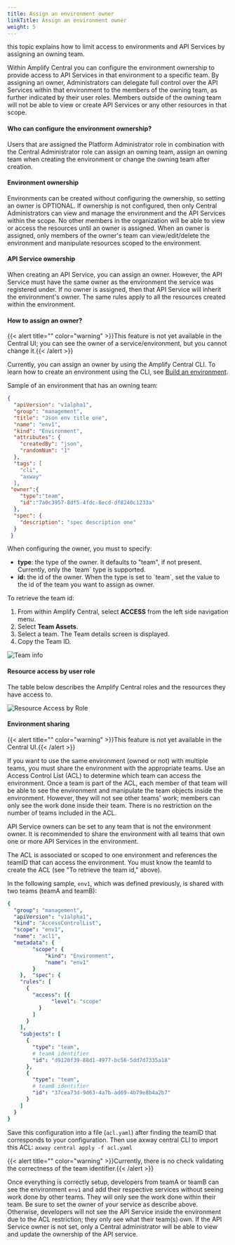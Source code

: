 ```yaml
---
title: Assign an environment owner
linkTitle: Assign an environment owner
weight: 5
---
```

this topic explains how to limit access to environments and API Services by assigning an owning team.

Within Amplify Central you can configure the environment ownership to provide access to API Services in that environment to a specific team. By assigning an owner, Administrators can delegate full control over the API Services within that environment to the members of the owning team, as further indicated by their user roles. Members outside of the owning team will not be able to view or create API Services or any other resources in that scope.

#### Who can configure the environment ownership?

Users that are assigned the Platform Administrator role in combination with the Central Administrator role can assign an owning team, assign an owning team when creating the environment or change the owning team after creation.

#### Environment ownership

Environments can be created without configuring the ownership, so setting an owner is OPTIONAL. If ownership is not configured, then only Central Administrators can view and manage the environment and the API Services within the scope. No other members in the organization will be able to view or access the resources until an owner is assigned. When an owner is assigned, only members of the owner's team can view/edit/delete the environment and manipulate resources scoped to the environment.

#### API Service ownership

When creating an API Service, you can assign an owner. However, the API Service must have the same owner as the environment the service was registered under. If no owner is assigned, then that API Service will inherit the environment's owner. The same rules apply to all the resources created within the environment.

#### How to assign an owner?

{{< alert title="" color="warning" >}}This feature is not yet available in the Central UI; you can see the owner of a service/environment, but you cannot change it.{{< /alert >}}

Currently, you can assign an owner by using the Amplify Central CLI. To learn how to create an environment using the CLI, see [Build an environment](/docs/integrate_with_central/cli_central/cli_environments/).

Sample of an environment that has an owning team:

```json
{
  "apiVersion": "v1alpha1",
  "group": "management",
  "title": "Json env title one",
  "name": "env1",
  "kind": "Environment",
  "attributes": {
    "createdBy": "json",
    "randomNum": "1"
  },
  "tags": [
    "cli",
    "axway"
  ],
 "owner":{
    "type":"team",
    "id":"7a0c3957-8df5-4fdc-8ecd-df8240c1233a"
  },
  "spec": {
    "description": "spec description one"
  }
 }
```

When configuring the owner, you must to specify:

* **type**: the type of the owner. It defaults to "team", if not present. Currently, only the \`team\` type is supported.
* **id:** the id of the owner. When the type is set to \`team\`, set the value to the id of the team you want to assign as owner.

To retrieve the team id:

1. From within Amplify Central, select **ACCESS** from the left side navigation menu.
2. Select **Team Assets**.
3. Select a team. The Team details screen is displayed.
4. Copy the Team ID.

![Team info](/Images/central/central_teams.png)

#### Resource access by user role

The table below describes the Amplify Central roles and the resources they have access to.

![Resource Access by Role](/Images/central/env_gw_mgmt/resourcepermissionsbyrole.png)

#### Environment sharing

{{< alert title="" color="warning" >}}This feature is not yet available in the Central UI.{{< /alert >}}

If you want to use the same environment (owned or not) with multiple teams, you must share the environment with the appropriate teams. Use an Access Control List (ACL) to determine which team can access the environment. Once a team is part of the ACL, each member of that team will be able to see the environment and manipulate the team objects inside the environment. However, they will not see other teams' work; members can only see the work done inside their team. There is no restriction on the number of teams included in the ACL.

API Service owners can be set to any team that is not the environment owner. It is recommended to share the environment with all teams that own one or more API Services in the environment.

The ACL is associated or scoped to one environment and references the teamID that can access the environment. You must know the teamId to create the ACL (see "To retrieve the team id," above).

In the following sample, `env1`, which was defined previously, is shared with two teams (teamA and teamB):

```yml
{
  "group": "management",
  "apiVersion": "v1alpha1",
  "kind": "AccessControlList",
  "scope": "env1",
  "name": "acl1",
  "metadata": {
        "scope": {
            "kind": "Environment",
            "name": "env1"
        }
    },  "spec": {
    "rules": [
      {
        "access": [{
              "level": "scope"
          }
        ]
      }
    ],
    "subjects": [
      {
        "type": "team",
        # teamA identifier
        "id": "d9120f39-88d1-4977-bc56-5dd7d7335a18"
      },
      {
        "type": "team",
        # teamB identifier
        "id": "37cea73d-9d63-4a7b-ad69-4b79e8b4a2b7"
      }
    ]
  }
}
```

Save this configuration into a file (`acl.yaml`) after finding the teamID that corresponds to your configuration. Then use axway central CLI to import this ACL: `axway central apply -f acl.yaml`

{{< alert title="" color="warning" >}}Currently, there is no check validating the correctness of the team identifier.{{< /alert >}}

Once everything is correctly setup, developers from teamA or teamB can see the environment `env1` and add their respective services without seeing work done by other teams. They will only see the work done within their team. Be sure to set the owner of your service as describe above. Otherwise, developers will not see the API Service inside the environment due to the ACL restriction; they only see what their team(s) own. If the API Service owner is not set, only a Central administrator will be able to view and update the ownership of the API service.
